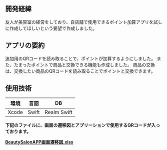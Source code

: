 ## 開発経緯 
友人が美容室の経営をしており、自店舗で使用できるポイント加算アプリを試しに作成してほしいという要望で作成しました。

## アプリの要約
追加用のQRコードを読み取ることで、ポイントが加算するようにしました。
また、たまったポイントで商品と交換できる機能も作成しました。
商品の交換は、交換したい商品のQRコードを読み取ることでポイントと交換できます。

## 使用技術 
| 環境 | 言語 | DB |
|:---:|:---:|:---:|
| Xcode | Swift | Realm Swift |

**下記のファイルに、画面の遷移図とアプリーションで使用するQRコードが入っております。**

**[BeautySalonAPP画面遷移図.xlsx](https://github.com/yuuta-hoshi/BeautySalonApp/files/10436229/BeautySalonAPP.xlsx)**
